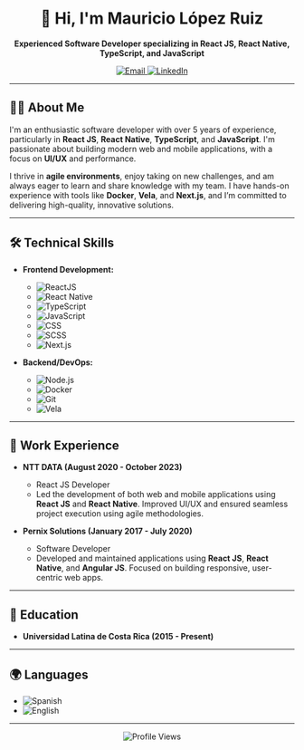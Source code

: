 <h1 align="center">👋 Hi, I'm Mauricio López Ruiz</h1>

<p align="center">
  <b>Experienced Software Developer specializing in React JS, React Native, TypeScript, and JavaScript</b>
</p>

<p align="center">
  <a href="mailto:maurisho01@gmail.com">
    <img src="https://img.shields.io/badge/Email-D14836?style=for-the-badge&logo=gmail&logoColor=white" alt="Email">
  </a>
  <a href="https://www.linkedin.com/in/mauricio-lopez-ruiz-0851a2106/">
    <img src="https://img.shields.io/badge/LinkedIn-0077B5?style=for-the-badge&logo=linkedin&logoColor=white" alt="LinkedIn">
  </a>
</p>

---

## 👨‍💻 About Me

I'm an enthusiastic software developer with over 5 years of experience, particularly in **React JS**, **React Native**, **TypeScript**, and **JavaScript**. I'm passionate about building modern web and mobile applications, with a focus on **UI/UX** and performance.

I thrive in **agile environments**, enjoy taking on new challenges, and am always eager to learn and share knowledge with my team. I have hands-on experience with tools like **Docker**, **Vela**, and **Next.js**, and I’m committed to delivering high-quality, innovative solutions.

---

## 🛠️ Technical Skills

- **Frontend Development:**
  - ![ReactJS](https://img.shields.io/badge/React_JS-61DAFB?style=for-the-badge&logo=react&logoColor=white)
  - ![React Native](https://img.shields.io/badge/React_Native-20232A?style=for-the-badge&logo=react&logoColor=61DAFB)
  - ![TypeScript](https://img.shields.io/badge/TypeScript-007ACC?style=for-the-badge&logo=typescript&logoColor=white)
  - ![JavaScript](https://img.shields.io/badge/JavaScript-F7DF1E?style=for-the-badge&logo=javascript&logoColor=black)
  - ![CSS](https://img.shields.io/badge/CSS-1572B6?style=for-the-badge&logo=css3&logoColor=white)
  - ![SCSS](https://img.shields.io/badge/SCSS-CC6699?style=for-the-badge&logo=sass&logoColor=white)
  - ![Next.js](https://img.shields.io/badge/Next_JS-000000?style=for-the-badge&logo=next.js&logoColor=white)

- **Backend/DevOps:**
  - ![Node.js](https://img.shields.io/badge/Node_JS-339933?style=for-the-badge&logo=nodedotjs&logoColor=white)
  - ![Docker](https://img.shields.io/badge/Docker-2496ED?style=for-the-badge&logo=docker&logoColor=white)
  - ![Git](https://img.shields.io/badge/Git-F05032?style=for-the-badge&logo=git&logoColor=white)
  - ![Vela](https://img.shields.io/badge/Vela-0052CC?style=for-the-badge&logo=vela&logoColor=white)

---

## 💼 Work Experience

- **NTT DATA (August 2020 - October 2023)**
  - React JS Developer
  - Led the development of both web and mobile applications using **React JS** and **React Native**. Improved UI/UX and ensured seamless project execution using agile methodologies.

- **Pernix Solutions (January 2017 - July 2020)**
  - Software Developer
  - Developed and maintained applications using **React JS**, **React Native**, and **Angular JS**. Focused on building responsive, user-centric web apps.

---

## 🌱 Education

- **Universidad Latina de Costa Rica (2015 - Present)**

---

## 🌍 Languages

- ![Spanish](https://img.shields.io/badge/Spanish-Native-FF5733?style=for-the-badge)
- ![English](https://img.shields.io/badge/English-Fluent-1E90FF?style=for-the-badge)

---

<p align="center">
  <img src="https://komarev.com/ghpvc/?username=mauricio-lopez-ruiz&style=for-the-badge" alt="Profile Views" />
</p>

<!--
**Misho506/Misho506** is a ✨ _special_ ✨ repository because its `README.md` (this file) appears on your GitHub profile.

Here are some ideas to get you started:

- 🔭 I’m currently working on ...
- 🌱 I’m currently learning ...
- 👯 I’m looking to collaborate on ...
- 🤔 I’m looking for help with ...
- 💬 Ask me about ...
- 📫 How to reach me: ...
- 😄 Pronouns: ...
- ⚡ Fun fact: ...
-->
